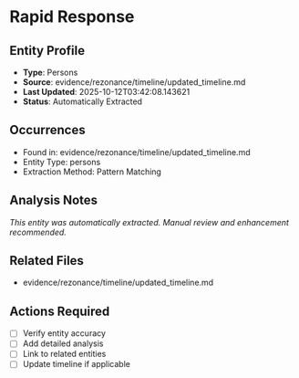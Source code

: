 # Rapid Response

## Entity Profile
- **Type**: Persons
- **Source**: evidence/rezonance/timeline/updated_timeline.md
- **Last Updated**: 2025-10-12T03:42:08.143621
- **Status**: Automatically Extracted

## Occurrences
- Found in: evidence/rezonance/timeline/updated_timeline.md
- Entity Type: persons
- Extraction Method: Pattern Matching

## Analysis Notes
*This entity was automatically extracted. Manual review and enhancement recommended.*

## Related Files
- evidence/rezonance/timeline/updated_timeline.md

## Actions Required
- [ ] Verify entity accuracy
- [ ] Add detailed analysis
- [ ] Link to related entities
- [ ] Update timeline if applicable
